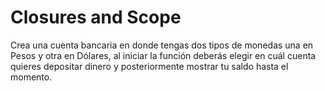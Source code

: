 # Closures and Scope

Crea una cuenta bancaria en donde tengas dos tipos de monedas una en Pesos y otra en Dólares, al iniciar la función deberás elegir en cuál cuenta quieres depositar dinero y posteriormente mostrar tu saldo hasta el momento.
